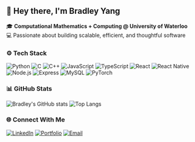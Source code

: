 ## 👋 Hey there, I'm Bradley Yang  

<!--
**bradleyyang/bradleyyang** is a ✨ _special_ ✨ repository because its `README.md` (this file) appears on your GitHub profile.

Here are some ideas to get you started:

- 🔭 I’m currently working on ...
- 🌱 I’m currently learning ...
- 👯 I’m looking to collaborate on ...
- 🤔 I’m looking for help with ...
- 💬 Ask me about ...
- 📫 How to reach me: ...
- 😄 Pronouns: ...
- ⚡ Fun fact: ...
-->

🎓 **Computational Mathematics + Computing @ University of Waterloo**  
💻 Passionate about building scalable, efficient, and thoughtful software

### ⚙️ Tech Stack
![Python](https://img.shields.io/badge/Python-3776AB?logo=python&logoColor=white)
![C](https://img.shields.io/badge/C-00599C?logo=c&logoColor=white)
![C++](https://img.shields.io/badge/C++-00599C?logo=cplusplus&logoColor=white)
![JavaScript](https://img.shields.io/badge/JavaScript-F7DF1E?logo=javascript&logoColor=black)
![TypeScript](https://img.shields.io/badge/TypeScript-3178C6?logo=typescript&logoColor=white)
![React](https://img.shields.io/badge/React-61DAFB?logo=react&logoColor=black)
![React Native](https://img.shields.io/badge/React_Native-20232A?logo=react&logoColor=61DAFB)
![Node.js](https://img.shields.io/badge/Node.js-43853D?logo=node.js&logoColor=white)
![Express](https://img.shields.io/badge/Express-000000?logo=express&logoColor=white)
![MySQL](https://img.shields.io/badge/MySQL-4479A1?logo=mysql&logoColor=white)
![PyTorch](https://img.shields.io/badge/PyTorch-EE4C2C?logo=pytorch&logoColor=white)

### 📊 GitHub Stats
![Bradley's GitHub stats](https://github-readme-stats.vercel.app/api?username=bradleyyang&show_icons=true&theme=radical)
![Top Langs](https://github-readme-stats.vercel.app/api/top-langs/?username=bradleyyang&layout=compact&theme=radical)

### 🌐 Connect With Me
[![LinkedIn](https://img.shields.io/badge/LinkedIn-blue?logo=linkedin&logoColor=white)](https://linkedin.com/in/bradley-yang)
[![Portfolio](https://img.shields.io/badge/Portfolio-1E1E1E?logo=vercel&logoColor=white)](https://bradley-yang.vercel.app)
[![Email](https://img.shields.io/badge/Email-%23EA4335?logo=gmail&logoColor=white)](mailto:bradley.yang023@gmail.com)

